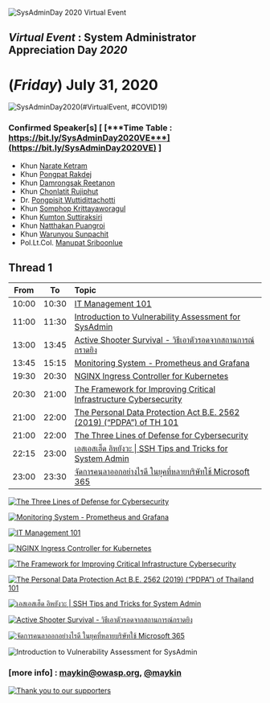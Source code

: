 
![](Group-of-2020.jpg "SysAdminDay 2020 Virtual Event")

## ***Virtual Event*** : System Administrator Appreciation Day ***2020***
# **(*Friday*) July 31, 2020**

![](../Assets/SysAdminDay-2020.png "SysAdminDay2020(#VirtualEvent, #COVID19)")

### Confirmed Speaker[s] [ [***Time Table : https://bit.ly/SysAdminDay2020VE***](https://bit.ly/SysAdminDay2020VE) ]
+ Khun [Narate Ketram](https://www.facebook.com/koonnarate)
+ Khun [Pongpat Rakdej](https://www.facebook.com/pongpatrakdej)
+ Khun [Damrongsak Reetanon](https://www.facebook.com/damrongsak)
+ Khun [Chonlatit Rujiphut](https://www.facebook.com/Tsunakun27)
+ Dr. [Pongpisit Wuttidittachotti](https://www.facebook.com/pongpisitwutti)
+ Khun [Somphop Krittayaworagul](https://www.facebook.com/SK.Unavailable)
+ Khun [Kumton Suttiraksiri](https://www.facebook.com/kumton.s)
+ Khun [Natthakan Puangroi](https://www.facebook.com/natthapete)
+ Khun [Warunyou Sunpachit](https://www.facebook.com/howdoyoufeel.kenji)
+ Pol.Lt.Col. [Manupat Sriboonlue](https://www.facebook.com/toto.innovation)

## Thread 1

| From    |    To    |  Topic                                                   |
|:-------:|:--------:|:---------------------------------------------------------|
| 10:00   |  10:30   | [IT Management 101](https://youtu.be/8Rell-HWV_U)        |
| 11:00   |  11:30   | [Introduction to Vulnerability Assessment for SysAdmin](https://youtu.be/CEJhOe-8dm8)    |
| 13:00   |  13:45   | [Active Shooter Survival - วิธีเอาตัวรอดจากสถานการณ์กราดยิง](https://youtu.be/ZuigsmcwoTw)       |
| 13:45   |  15:15   | [Monitoring System - Prometheus and Grafana](https://youtu.be/eIwDH1wqMkg)               |
| 19:30   |  20:30   | [NGINX Ingress Controller for Kubernetes](https://youtu.be/mxxNtGhe0ao)                  |
| 20:30   |  21:00   | [The Framework for Improving Critical Infrastructure Cybersecurity](https://youtu.be/NzMf66W_2n8) |
| 21:00   |  22:00   | [The Personal Data Protection Act B.E. 2562 (2019) (“PDPA”) of TH 101](https://youtu.be/8CB_wGkOehY) |
| 21:00   |  22:00   | [The Three Lines of Defense for Cybersecurity](https://youtu.be/JIPvu21Lk3g)             |
| 22:15   |  23:00   | [เอสเอสเฮ็ด อิหยังวะ \| SSH Tips and Tricks for System Admin](https://youtu.be/2-iXMkhrgeY)    |
| 23:00   |  23:30   | [จัดการคนลาออกอย่างไรดี ในยุคที่หลายบริษัทใช้ Microsoft 365](https://youtu.be/I4j76NY1v6Y)          |


[![](Topics/Three-line-of-defense.png "The Three Lines of Defense for Cybersecurity")](https://www.facebook.com/maeklong/posts/10221024530736847)

[![](Topics/Monitoring-System.png "Monitoring System - Prometheus and Grafana")](https://www.facebook.com/maeklong/posts/10221030009953824)

[![](Topics/IT-Management-101.png "IT Management 101")](https://www.facebook.com/maeklong/posts/10221037766267727)

[![](Topics/NGINX.jpg "NGINX Ingress Controller for Kubernetes")](https://www.facebook.com/maeklong/posts/10221041373357902)

[![](Topics/NIST.jpg "The Framework for Improving Critical Infrastructure Cybersecurity")](https://www.facebook.com/maeklong/posts/10221041586643234)

[![](Topics/PDPA.jpg "The Personal Data Protection Act B.E. 2562 (2019) (“PDPA”) of Thailand 101")](https://www.facebook.com/pmaeklong/posts/10221045554862437)

[![](Topics/SSH-Tips.jpg "เอสเอสเฮ็ด อิหยังวะ \| SSH Tips and Tricks for System Admin")](https://www.facebook.com/photo.php?fbid=10217376311587208)

[![](Topics/Active-Shooter.jpg "Active Shooter Survival - วิธีเอาตัวรอดจากสถานการณ์กราดยิง")](https://www.facebook.com/maeklong/posts/10221047004578679)

[![](Topics/o365.jpg "จัดการคนลาออกอย่างไรดี ในยุคที่หลายบริษัทใช้ Microsoft 365")](https://www.facebook.com/maeklong/posts/10221054321001585)

![](Topics/Intro-to-VA.jpg "Introduction to Vulnerability Assessment for SysAdmin")

### [more info] : <maykin@owasp.org>, [@maykin](https://line.me/R/ti/p/%40maykin)



[![](Supporters/VolunteXTH.jpg "Thank you to our supporters")](https://VolunteX.github.io)
